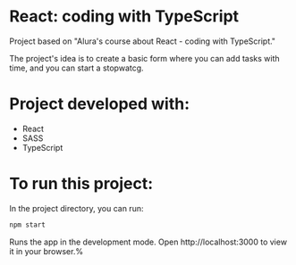 # React: coding with TypeScript

Project based on "Alura's course about React - coding with TypeScript."

The project's idea is to create a basic form where you can add tasks with time, and you can start a stopwatcg.

# Project developed with:
- React
- SASS
- TypeScript

# To run this project:
In the project directory, you can run:
```bash
npm start
```
Runs the app in the development mode. Open http://localhost:3000 to view it in your browser.% 